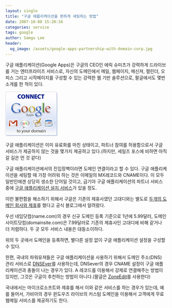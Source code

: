 ```yaml
---
layout: single
title: "구글 애플리케이션을 편하게 세팅하는 방법"
date: 2007-10-08 15:20:34
categories: service
tags: google
author: Samgu Lee
header:
  og_image: /assets/google-apps-partnership-with-domain-corp.jpg
---
```


구글 애플리케이션(Google Apps)은 구글의 CEO인 에릭 슈미츠가 강력하게 드라이브를 거는 엔터프라이즈 서비스로, 자신의 도메인에서 메일, 웹페이지, 메신져, 캘린더, 오피스 그리고 시작페이지를 구성할 수 있는 강력한 웹 기반 솔루션으로, 팔글에서도 몇번 소개를 한 적이 있다.

![구글과 제휴한 도메인 회사의 설명](/assets/google-apps-partnership-with-domain-corp.jpg)

구글 애플리케이션은 이미 유료화를 마친 상태이고, 파트너 참여를 허용함으로서 구글 서비스가 제공하지 않는 것을 몇가지 제공하고 있다.(하지만, 세일즈 포스에 비하면 아직 갈 길은 먼 것 같다)

구글 애플리케이션에서의 진입장벽이라면 도메인 연결이라고 할 수 있다. 구글 애플리케이션을 세팅할 때 가장 어려워 하는 것은 이메일의 MX레코드와 CNAME이다. 이 모두 일반인에겐 상당히 생소한 단어일 것이고, 급기야 구글 애플리케이션의 파트너 서비스 중에 [구글 애플리케이션 설치 서비스](http://www.google.com/enterprise/gallery/apps/smallbiz_services.html)가 있을 정도.

이런 불편함을 해소하기 위해서 구글은 기존의 제휴사였던 고대디와는 별도로 [두개의 도메인 회사와 제휴](http://googleenterprise.blogspot.com/2007/10/new-program-for-domain-registrars-web.html)를 했다고 공식 블로그에서 알려왔다.

우선 네임닷컴(name.com)의 경우 신규 도메인 등록 기준으로 1년에 5.99달러, 도메인사이트닷컴(domainsite.com)은 7.99달러로 기존의 제휴사인 고대디에 비해 같거나 더 저렴하다. 두 곳 모두 서비스 내용은 대동소이하다.

위의 두 곳에서 도메인을 등록하면, 별다른 설정 없이 구글 애플리케이션 설정을 구성할 수 있다.

한편, 국내의 파워유져들은 구글 애플리케이션을 사용하기 위해서 도메인 주소(DNS) 관리 서비스로 [DNSEver](http://www.dnsever.com)를 사용하는데, DNSever의 경우 CNAME 설정이 구글 애플리케이션과 충돌이 나는 경우가 있다. A 레코드를 이용해서 강제로 연결해주는 방법이 있지만, 그것은 구글이 추천하는 방법이 아니다.(팔글은 [ZoneEdit](http://www.zoneedit.com)를 사용한다)

국내에서는 마이크로소프트와 제휴를 해서 이와 같은 서비스를 하는 경우가 있는데, 예를 들어서, 가비아의 경우 윈도우즈 라이브의 커스텀 도메인을 이용해서 고객에게 무료 웹메일 서비스를 제공하기도 한다.
